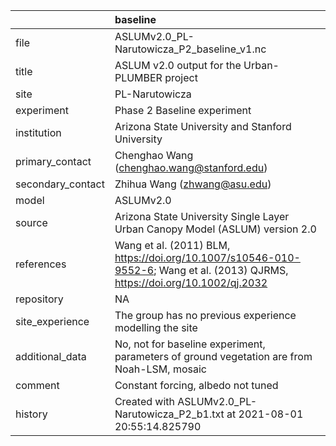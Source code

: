 |                   | baseline                                                                                                                     |
|:------------------|:-----------------------------------------------------------------------------------------------------------------------------|
| file              | ASLUMv2.0_PL-Narutowicza_P2_baseline_v1.nc                                                                                   |
| title             | ASLUM v2.0 output for the Urban-PLUMBER project                                                                              |
| site              | PL-Narutowicza                                                                                                               |
| experiment        | Phase 2 Baseline experiment                                                                                                  |
| institution       | Arizona State University and Stanford University                                                                             |
| primary_contact   | Chenghao Wang (chenghao.wang@stanford.edu)                                                                                   |
| secondary_contact | Zhihua Wang (zhwang@asu.edu)                                                                                                 |
| model             | ASLUMv2.0                                                                                                                    |
| source            | Arizona State University Single Layer Urban Canopy Model (ASLUM) version 2.0                                                 |
| references        | Wang et al. (2011) BLM, https://doi.org/10.1007/s10546-010-9552-6; Wang et al. (2013) QJRMS, https://doi.org/10.1002/qj.2032 |
| repository        | NA                                                                                                                           |
| site_experience   | The group has no previous experience modelling the site                                                                      |
| additional_data   | No, not for baseline experiment, parameters of ground vegetation are from Noah-LSM, mosaic                                   |
| comment           | Constant forcing, albedo not tuned                                                                                           |
| history           | Created with ASLUMv2.0_PL-Narutowicza_P2_b1.txt at 2021-08-01 20:55:14.825790                                                |
